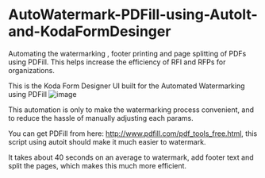 # AutoWatermark-PDFill-using-AutoIt-and-KodaFormDesinger
Automating the watermarking , footer printing and page splitting of PDFs using PDFill. This helps increase the efficiency of RFI and RFPs for organizations.


This is the Koda Form Designer UI built for the Automated Watermarking using PDFill
![image](https://user-images.githubusercontent.com/88423149/164878082-9f0a0428-1483-4011-b218-dadb9170f0c6.png)

This automation is only to make the watermarking process convenient, and to reduce the hassle of manually adjusting each params.


You can get PDFill from here: http://www.pdfill.com/pdf_tools_free.html, this script using autoit should make it much easier to watermark.

It takes about 40 seconds on an average to watermark, add footer text and split the pages, which makes this much more efficient.
